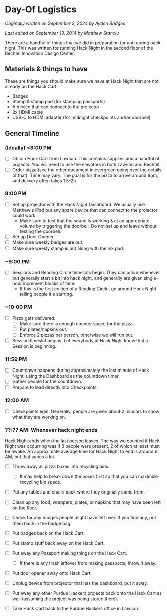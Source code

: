 # Day-Of Logistics
_Originally written on September 2, 2024 by Ayden Bridges_

_Last edited on September 13, 2014 by Matthew Stanciu_

There are a handful of things that we did in preparation for and during hack night. This was written for running Hack Night in the second floor of the Bechtel Innovation Design Center.

## Materials & things to have

These are things you should make sure we have at Hack Night that are not already on the Hack Cart.

- Badges
- Stamp & stamp pad (for stamping passports)
- A device that can connect to the projector
- 2x HDMI cable
- USB-C to HDMI adapter (for midnight checkpoints and/or doorbell)

## General Timeline

### (Ideally) <8:00 PM
- [ ] Obtain Hack Cart from Lawson. This contains supplies and a handful of projects. You will need to use the elevators in both Lawson and Bechtel.
- [ ] Order pizza (see the other document in evergreen going over the details of that). Time may vary. The goal is for the pizza to arrive around 9pm, and delivery often takes 1.5-2h

### 8:00 PM
- [ ] Set up projector with the Hack Night Dashboard. We usually use Matthew's iPad but any spare device that can connect to the projector could work.
  - Make sure to test that the sound is working & at an appropriate volume by triggering the doorbell. Do not set up and leave without testing the doorbell.
- [ ] Set up Door Opener.
- [ ] Make sure weekly badges are out.
- [ ] Make sure weekly stamp is out along with the ink pad.

### ~9:00 PM
- [ ] Sessions and Reading Circle timeslots begin. They can occur whenever but generally start a bit into hack night, and generally are given single-hour increment blocks of time.
  - If this is the first edition of a Reading Circle, go around Hack Night telling people it's starting.

### ~10:00 PM 
- [ ] Pizza gets delivered.
  - [ ] Make sure there is enough counter space for the pizza.
  - [ ] Put plates/napkins out.
  - [ ] Enforce 2 pizzas per person, otherwise we will run out.
- [ ] Session timeslot begins. Let everybody at Hack Night know that a Session is beginning.

### 11:59 PM
- [ ] Countdown happens during approximately the last minute of Hack Night, using the Dashboard as the countdown timer.
- [ ] Gather people for the countdown.
- [ ] Prepare to lead directly into Checkpoints.

### 12:00 AM
- [ ] Checkpoints egin. Generally, people are given about 2 minutes to show what they are working on.

### ??:?? AM: Whenever hack night ends
Hack Night ends when the last person leaves. The way we counted if Hack Night was occurring was if 3 people were present, 2 of which at least must be awake. An approximate average time for Hack Night to end is around 6 AM, but that varies a lot.
- [ ] Throw away all pizza boxes into recycling bins.
  - [ ] It may help to break down the boxes first so that you can maximize recycling bin space.
- [ ] Put any tables and chairs back where they originally came from.
- [ ] Clean up any food, wrappers, plates, or napkins that may have been left on the floor.
- [ ] Check for any badges people might have left over. If you find any, put them back in the badge bag.
- [ ] Put badges back on the Hack Cart.
- [ ] Put stamp stuff back away on the Hack Cart.
- [ ] Put away any Passport making things on the Hack Cart.
  - [ ] If there is any trash leftover from making passports, throw it away.
- [ ] Put door opener away onto Hack Cart.
- [ ] Unplug device from projector that has the dashboard, put it away.
- [ ] Put away any other Purdue Hackers projects back onto the Hack Cart as well (assuming the project was being stored there).
- [ ] Take Hack Cart back to the Purdue Hackers office in Lawson.

